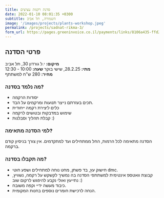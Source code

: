 ```yaml
---
title: סדנת רקמת עציצים
date: 2022-01-10 08:01:35 +0300
subtitle: השמורה, תל אביב
image: '/images/projects/plants-workshop.jpeg'
permalink: /projects/sadnat-rikma-3/
form_url: https://pages.greeninvoice.co.il/payments/links/8106a435-ffd2-418f-b3cb-6992566906a2
---
```


## פרטי הסדנה

**מיקום:** י.ל גורדון 30, תל אביב  
**מתי:** 28.2.25, שישי בוקר
**שעה:** 10:00 - 12:30  
**מחיר:** 280 ש"ח למשתתף  

### מה נלמד בסדנה?

- יסודות הרקמה
- תכים בעזרתם נייצר תנועות ומרקמים על הבד.
- כלים ליצירת רקמה ייחודית
- שימוש במדבקות ובטושים לרקמה
- קבלת תהליך וסבלנות :)

### למי הסדנה מתאימה?

הסדנה מתאימה לכל הרמות, החל ממתחילים ועד למתקדמים. אין צורך בניסיון קודם ברקמה.

### מה תקבלו בסדנה?

- חישוק עץ, בד פשתן, מחט נוחה למתחילים ושפע חוטי dmc.
- קבוצת וואטספ אינטימית למשתתפי הסדנה בה נמשיך לקשקש על רקמה, נשוויץ, נתייעץ ואולי נקבע להיפגש לרקום שוב :)
- כיבוד מעשה ידיי וקפה משובח.
- הנחה לרכישת חומרים נוספים בחנות המקומית.
